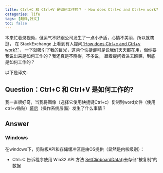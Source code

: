 ```yaml
---
title: Ctrl+C 和 Ctrl+V 是如何工作的？ - How does Ctrl+c and Ctrl+v work?
categories: life
tags: [翻译,好文]
toc: false
---
```


本来忙着录视频，但运气不好跟公司发生了一点小矛盾，心情不美丽，所以就瞎逛，
在 StackExchange 上看到有人提问[“How does Ctrl+c and Ctrl+v work?”](https://superuser.com/questions/1436622/how-does-ctrlc-and-ctrlv-work)，
一下就吸引了我的目光，这两个快捷键可是说我们天天都在用，但你要我说出来是如何工作的？我还真是不晓得，不多说，
跟着提问者进去瞧瞧，到底是如何工作的？

以下是译文:




## Question：Ctrl+C 和 Ctrl+V 是如何工作的?

我一直很好奇，当我将图像（选择它使用快捷键Ctrl+c）复制到word文件（使用ctrl+v粘贴）[幕后](https://www.quora.com/What-does-under-the-hood-mean-in-programming)（操作系统层面）发生了什么事情？


## Answer

### Windows

在windows下，剪贴板API和存储缓冲区是由OS提供（显然是内核级别）：

- Ctrl+C 告诉程序使用 Win32 API 方法 [SetClipboardData()][SetClipboardData]去存储“被复制”的数据



[SetClipboardData]:https://docs.microsoft.com/en-us/windows/desktop/api/Winuser/nf-winuser-setclipboarddata